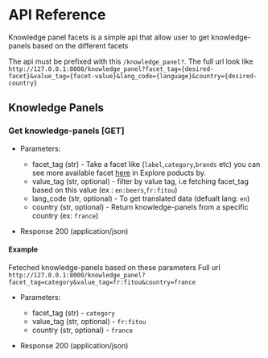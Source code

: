 # API Reference

Knowledge panel facets is a simple api that allow user to get knowledge-panels based on the different facets

The api must be prefixed with this `/knowledge_panel?`.
The full url look like 
`http://127.0.0.1:8000/knowledge_panel?facet_tag={desired-facet}&value_tag={facet-value}&lang_code={language}&country={desired-country}`

## Knowledge Panels

### Get knowledge-panels [GET]

- Parameters:

  - facet_tag (str) - Take a facet like (`label`,`category`,`brands` etc) you can see more available facet [here](https://world.openfoodfacts.org/) in Explore poducts by.
  - value_tag (str, optional) - filter by value tag, i.e fetching facet_tag based on this value (ex : `en:beers`,`fr:fitou`)
  - lang_code (str, optional) - To get translated data (defualt lang: `en`)
  - country (str, optional) - Return knowledge-panels from a specific country (ex: `france`)
  
- Response 200 (application/json)

#### Example

Feteched knowledge-panels based on these parameters
Full url `http://127.0.0.1:8000/knowledge_panel?facet_tag=category&value_tag=fr:fitou&country=france`

- Parameters:

  - facet_tag (str) - `category`
  - value_tag (str, optional) - `fr:fitou`
  - country (str, optional) -  `france`
  
- Response 200 (application/json)